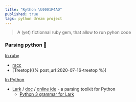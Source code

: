 ```yaml
---
title: "Rython \U0001F4AD"
published: true
tags: python dream project
---
```

> A (yet) fictionnal ruby gem, that allow to run pyhon code

### Parsing python 🚧

[In ruby](https://chatgpt.com/share/6843efd0-e704-800d-abbc-57a16c7784ca)
- [racc](https://github.com/ruby/racc?tab=readme-ov-file#racc-)
- [Treetop]({% post_url 2020-07-16-treetop %})

[In Python](https://chatgpt.com/share/684c0781-e6fc-800d-9476-b60b9c995f4d)
- [Lark](https://github.com/lark-parser/lark?tab=readme-ov-file#lark---a-parsing-toolkit-for-python) / [doc](https://lark-parser.readthedocs.io/en/stable/) / [online ide](https://www.lark-parser.org/ide/) - a parsing toolkit for Python
	- [ Python 3 grammar for Lark](https://github.com/lark-parser/lark/blob/master/lark/grammars/python.lark)